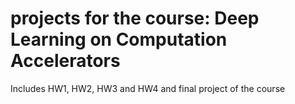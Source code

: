 # projects for the course: Deep Learning on Computation Accelerators

Includes HW1, HW2, HW3 and HW4 and final project of the course
